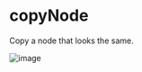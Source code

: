 # copyNode
Copy a node that looks the same.

![image](https://user-images.githubusercontent.com/6304465/37196005-0769757a-23b0-11e8-9a86-efd03896500b.png)
